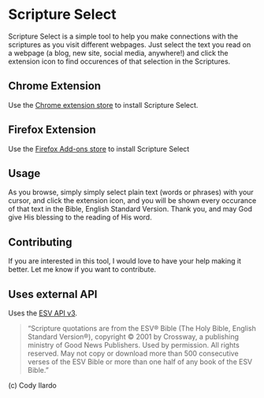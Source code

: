 # Scripture Select

Scripture Select is a simple tool to help you make connections with the scriptures as you visit different webpages. 
Just select the text you read on a webpage (a blog, new site, social media, anywhere!) and click the extension icon to find occurences of that selection in the Scriptures. 

## Chrome Extension

Use the [Chrome extension store](https://chrome.google.com/webstore/detail/scripture-select/ldihccpdmgfhbebaioglilldppebibne?hl=en) to install Scripture Select.

## Firefox Extension

Use the [Firefox Add-ons store](https://addons.mozilla.org/en-US/firefox/addon/scripture-select/) to install Scripture Select

## Usage

As you browse, simply simply select plain text (words or phrases) with your cursor, and click the extension
icon, and you will be shown every occurance of that text in the Bible, English Standard Version. Thank you, and may God
give His blessing to the reading of His word.

## Contributing

If you are interested in this tool, I would love to have your help making it better. Let me know if you want to contribute.

## Uses external API

Uses the [ESV API v3](https://api.esv.org/docs/passage-search/).

> “Scripture quotations are from the ESV® Bible (The Holy Bible, English Standard Version®), copyright © 2001 by Crossway, a publishing ministry of Good News Publishers. Used by permission. All rights reserved. May not copy or download more than 500 consecutive verses of the ESV Bible or more than one half of any book of the ESV Bible.”

(c) Cody Ilardo
